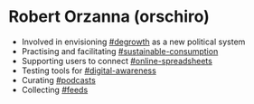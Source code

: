 # Robert Orzanna (orschiro)
- Involved in envisioning [#degrowth](https://degrowth.org/) as a new political system
- Practising and facilitating [#sustainable-consumption](http://scorai.org/)
- Supporting users to connect [#online-spreadsheets](https://www.sheetgo.com/) 
- Testing tools for [#digital-awareness](https://gist.github.com/orschiro/a8120075812f3a86a6a28bfd5ab9d652)
- Curating [#podcasts](https://player.fm/orschiro/play-later)
- Collecting [#feeds](https://m.simplepie.org/?feed=http%3A%2F%2Ffeed.informer.com%2Fdigests%2FBV3S5OMUV3%2Ffeeder.rss)
